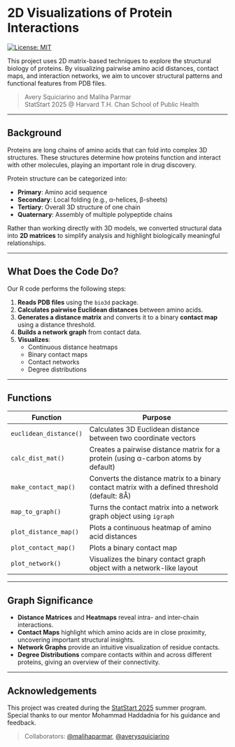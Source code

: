 # 2D Visualizations of Protein Interactions

[![License: MIT](https://img.shields.io/badge/License-MIT-yellow.svg)](https://opensource.org/licenses/MIT)

This project uses 2D matrix-based techniques to explore the structural biology of proteins. By visualizing pairwise amino acid distances, contact maps, and interaction networks, we aim to uncover structural patterns and functional features from PDB files.

> Avery Squiciarino and Maliha Parmar  
> StatStart 2025 @ Harvard T.H. Chan School of Public Health

---

## Background

Proteins are long chains of amino acids that can fold into complex 3D structures. These structures determine how proteins function and interact with other molecules, playing an important role in drug discovery.

Protein structure can be categorized into:
- **Primary**: Amino acid sequence
- **Secondary**: Local folding (e.g., α-helices, β-sheets)
- **Tertiary**: Overall 3D structure of one chain
- **Quaternary**: Assembly of multiple polypeptide chains

Rather than working directly with 3D models, we converted structural data into **2D matrices** to simplify analysis and highlight biologically meaningful relationships.

---

## What Does the Code Do?

Our R code performs the following steps:

1. **Reads PDB files** using the `bio3d` package.
2. **Calculates pairwise Euclidean distances** between amino acids.
3. **Generates a distance matrix** and converts it to a binary **contact map** using a distance threshold.
4. **Builds a network graph** from contact data.
5. **Visualizes**:
   - Continuous distance heatmaps
   - Binary contact maps
   - Contact networks
   - Degree distributions

---

## Functions

| Function            | Purpose |
|---------------------|---------|
| `euclidean_distance()`| Calculates 3D Euclidean distance between two coordinate vectors |
| `calc_dist_mat()`     | Creates a pairwise distance matrix for a protein (using α-carbon atoms by default) |
| `make_contact_map()`  | Converts the distance matrix to a binary contact matrix with a defined threshold (default: 8Å) |
| `map_to_graph()`      | Turns the contact matrix into a network graph object using `igraph` |
| `plot_distance_map()` | Plots a continuous heatmap of amino acid distances |
| `plot_contact_map()`  | Plots a binary contact map |
| `plot_network()`      | Visualizes the binary contact graph object with a network-like layout |

---

## Graph Significance

- **Distance Matrices** and **Heatmaps** reveal intra- and inter-chain interactions.
- **Contact Maps** highlight which amino acids are in close proximity, uncovering important structural insights.
- **Network Graphs** provide an intuitive visualization of residue contacts.
- **Degree Distributions** compare contacts within and across different proteins, giving an overview of their connectivity.

---

## Acknowledgements

This project was created during the [StatStart 2025](https://hsph.harvard.edu/fellowship-special-program/statstart/) summer program.  
Special thanks to our mentor Mohammad Haddadnia for his guidance and feedback.

> Collaborators: [@malihaparmar](https://github.com/malihaparmar), [@averysquiciarino](https://github.com/asquiciarino)

